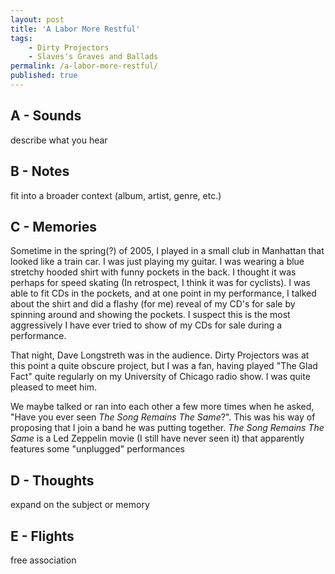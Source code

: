 ```yaml
---
layout: post
title: 'A Labor More Restful'
tags:
    - Dirty Projectors
    - Slaves's Graves and Ballads
permalink: /a-labor-more-restful/
published: true
---
```


## A - Sounds

describe what you hear

## B - Notes

fit into a broader context (album, artist, genre, etc.)

## C - Memories

Sometime in the spring(?) of 2005, I played in a small club in Manhattan that looked like a train car. I was just playing my guitar. I was wearing a blue stretchy hooded shirt with funny pockets in the back. I thought it was perhaps for speed skating (In retrospect, I think it was for cyclists). I was able to fit CDs in the pockets, and at one point in my performance, I talked about the shirt and did a flashy (for me) reveal of my CD's for sale by spinning around and showing the pockets. I suspect this is the most aggressively I have ever tried to show of my CDs for sale during a performance.

That night, Dave Longstreth was in the audience. Dirty Projectors was at this point a quite obscure project, but I was a fan, having played "The Glad Fact" quite regularly on my University of Chicago radio show. I was quite pleased to meet him.

We maybe talked or ran into each other a few more times when he asked, "Have you ever seen _The Song Remains The Same_?". This was his way of proposing that I join a band he was putting together. _The Song Remains The Same_ is a Led Zeppelin movie (I still have never seen it) that apparently features some "unplugged" performances

## D - Thoughts

expand on the subject or memory

## E - Flights

free association
